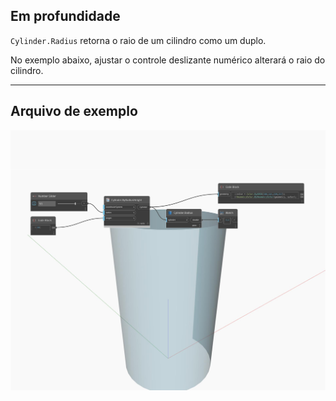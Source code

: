 ## Em profundidade
`Cylinder.Radius` retorna o raio de um cilindro como um duplo.

No exemplo abaixo, ajustar o controle deslizante numérico alterará o raio do cilindro.

___
## Arquivo de exemplo

![Radius](./Autodesk.DesignScript.Geometry.Cylinder.Radius_img.jpg)

